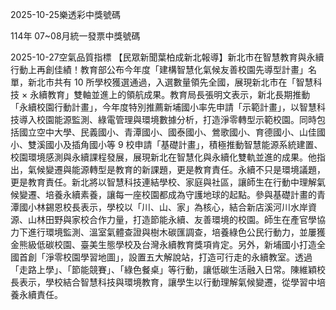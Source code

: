 
2025-10-25樂透彩中獎號碼

                                
114年 07~08月統一發票中獎號碼
                             
2025-10-27空氣品質指標
                              【民眾新聞葉柏成新北報導】新北市在智慧教育與永續行動上再創佳績！教育部公布今年度「建構智慧化氣候友善校園先導型計畫」名單，新北市共有 10 所學校獲選通過，入選數量領先全國，展現新北市在「智慧科技 × 永續教育」雙軸並進上的領航成果。教育局長張明文表示，新北長期推動「永續校園行動計畫」，今年度特別推薦新埔國小率先申請「示範計畫」，以智慧科技導入校園能源監測、綠電管理與環境數據分析，打造淨零轉型示範校園。同時包括國立空中大學、民義國小、青潭國小、國泰國小、鶯歌國小、育德國小、山佳國小、雙溪國小及插角國小等 9 校申請「基礎計畫」，積極推動智慧能源系統建置、校園環境感測與永續課程發展，展現新北在智慧化與永續化雙軌並進的成果。他指出，氣候變遷與能源轉型是教育的新課題，更是教育責任。永續不只是環境議題，更是教育責任。新北將以智慧科技連結學校、家庭與社區，讓師生在行動中理解氣候變遷、培養永續素養，讓每一座校園都成為守護地球的起點。參與基礎計畫的青潭國小林錫恩校長表示，學校以「川、山、家」為核心，結合新店溪河川水岸資源、山林田野與家校合作力量，打造節能永續、友善環境的校園。師生在產官學協力下進行環境監測、溫室氣體查證與樹木碳匯調查，培養綠色公民行動力，並屢獲金熊級低碳校園、臺美生態學校及台灣永續教育獎項肯定。另外，新埔國小打造全國首創「淨零校園學習地圖」，設置五大解說站，打造可行走的永續教室。透過「走路上學」、「節能競賽」、「綠色餐桌」等行動，讓低碳生活融入日常。陳維穎校長表示，學校結合智慧科技與環境教育，讓學生以行動理解氣候變遷，從學習中培養永續責任。